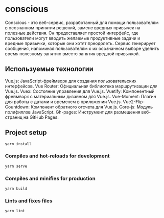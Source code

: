 # conscious

Conscious - это веб-сервис, разработанный для помощи пользователям в осознанном принятии решений, замене вредных привычек на полезные действия. Он предоставляет простой интерфейс, где пользователи могут вводить желаемые продуктивные задачи и вредные привычки, которые они хотят преодолеть. Сервис генерирует сообщения, напоминая пользователям о их осознанном выборе уделить время полезному занятию вместо занятия вредной привычкой.

## Используемые технологии

Vue.js: JavaScript-фреймворк для создания пользовательских интерфейсов.
Vue Router: Официальная библиотека маршрутизации для Vue.js.
Vuex: Состояние управления для Vue.js.
Vuetify: Компонентный фреймворк с материальным дизайном для Vue.js.
Vue-Moment: Плагин для работы с датами и временем в приложении Vue.js.
Vue2-Flip-Countdown: Компонент обратного отсчета для Vue.js.
Core-js: Модуль полифиллов JavaScript.
Gh-pages: Инструмент для размещения веб-страниц на GitHub Pages.

## Project setup

```
yarn install
```

### Compiles and hot-reloads for development

```
yarn serve
```

### Compiles and minifies for production

```
yarn build
```

### Lints and fixes files

```
yarn lint

```
